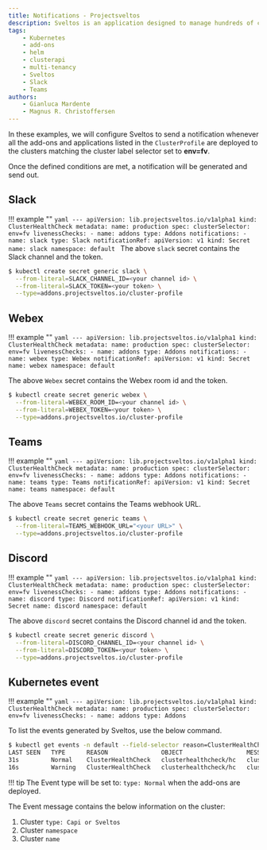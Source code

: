 ```yaml
---
title: Notifications - Projectsveltos
description: Sveltos is an application designed to manage hundreds of clusters by providing declarative APIs to deploy Kubernetes add-ons across multiple clusters.
tags:
    - Kubernetes
    - add-ons
    - helm
    - clusterapi
    - multi-tenancy
    - Sveltos
    - Slack
    - Teams
authors:
    - Gianluca Mardente
    - Magnus R. Christoffersen
---
```


In these examples, we will configure Sveltos to send a notification whenever all the add-ons and applications listed in the `ClusterProfile` are deployed to the clusters matching the cluster label selector set to **env=fv**.

Once the defined conditions are met, a notification will be generated and send out.

## Slack

!!! example ""
    ```yaml
    ---
    apiVersion: lib.projectsveltos.io/v1alpha1
    kind: ClusterHealthCheck
    metadata:
      name: production
    spec:
      clusterSelector: env=fv
      livenessChecks:
      - name: addons
        type: Addons
      notifications:
      - name: slack
        type: Slack
        notificationRef:
          apiVersion: v1
          kind: Secret
          name: slack
          namespace: default
    ```
The above `slack` secret contains the Slack channel and the token.

  ```bash
  $ kubectl create secret generic slack \
    --from-literal=SLACK_CHANNEL_ID=<your channel id> \
    --from-literal=SLACK_TOKEN=<your token> \
    --type=addons.projectsveltos.io/cluster-profile
  ```

## Webex

!!! example ""
    ```yaml
    ---
    apiVersion: lib.projectsveltos.io/v1alpha1
    kind: ClusterHealthCheck
    metadata:
      name: production
    spec:
      clusterSelector: env=fv
      livenessChecks:
      - name: addons
        type: Addons
      notifications:
      - name: webex
        type: Webex
        notificationRef:
          apiVersion: v1
          kind: Secret
          name: webex
          namespace: default
    ```

The above `Webex` secret contains the Webex room id and the token.

  ```bash
  $ kubectl create secret generic webex \
    --from-literal=WEBEX_ROOM_ID=<your channel id> \
    --from-literal=WEBEX_TOKEN=<your token> \
    --type=addons.projectsveltos.io/cluster-profile
  ```

## Teams

!!! example ""
    ```yaml
    ---
    apiVersion: lib.projectsveltos.io/v1alpha1
    kind: ClusterHealthCheck
    metadata:
      name: production
    spec:
      clusterSelector: env=fv
      livenessChecks:
      - name: addons
        type: Addons
      notifications:
      - name: teams
        type: Teams
        notificationRef:
          apiVersion: v1
          kind: Secret
          name: teams
          namespace: default
    ```

The above `Teams` secret contains the Teams webhook URL.

  ```bash
  $ kubectl create secret generic teams \
    --from-literal=TEAMS_WEBHOOK_URL="<your URL>" \
    --type=addons.projectsveltos.io/cluster-profile
  ```

## Discord

!!! example ""
    ```yaml
    ---
    apiVersion: lib.projectsveltos.io/v1alpha1
    kind: ClusterHealthCheck
    metadata:
      name: production
    spec:
      clusterSelector: env=fv
      livenessChecks:
      - name: addons
        type: Addons
      notifications:
      - name: discord
        type: Discord
        notificationRef:
          apiVersion: v1
          kind: Secret
          name: discord
          namespace: default
    ```

The above `discord` secret contains the Discord channel id and the token.
  ```bash
  $ kubectl create secret generic discord \
    --from-literal=DISCORD_CHANNEL_ID=<your channel id> \
    --from-literal=DISCORD_TOKEN=<your token> \
    --type=addons.projectsveltos.io/cluster-profile
  ```

## Kubernetes event

!!! example ""
    ```yaml
    ---
    apiVersion: lib.projectsveltos.io/v1alpha1
    kind: ClusterHealthCheck
    metadata:
      name: production
    spec:
      clusterSelector: env=fv
      livenessChecks:
      - name: addons
        type: Addons
    ```

To list the events generated by Sveltos, use the below command.

```bash
$ kubectl get events -n default --field-selector reason=ClusterHealthCheck
LAST SEEN   TYPE      REASON               OBJECT                  MESSAGE
31s         Normal    ClusterHealthCheck   clusterhealthcheck/hc   cluster Capi:default/sveltos-management-workload...
16s         Warning   ClusterHealthCheck   clusterhealthcheck/hc   cluster Capi:default/sveltos-management-workload...
```

!!! tip
    The Event type will be set to: `type: Normal` when the add-ons are deployed.


The Event message contains the below information on the cluster:
  1. Cluster `type: Capi or Sveltos`
  1. Cluster `namespace`
  1. Cluster `name`
